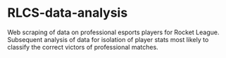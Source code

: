 # RLCS-data-analysis
Web scraping of data on professional esports players for Rocket League. Subsequent analysis of data for isolation of player stats most likely to classify the correct victors of professional matches.
